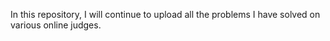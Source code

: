 In this repository, I will continue to upload all the problems I have solved on various online judges.
